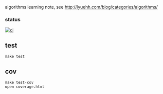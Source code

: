 algorithms learning note, see <http://lyuehh.com/blog/categories/algorithms/>

### status
[![ci](https://api.travis-ci.org/lyuehh//algorithms-note-js.png?branch=master)](http://travis-ci.org/lyuehh//algorithms-note-js)

## test
```
make test
```

## cov
```
make test-cov
open coverage.html
```
